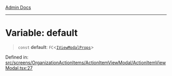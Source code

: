 [Admin Docs](/)

***

# Variable: default

> `const` **default**: `FC`\<[`IViewModalProps`](../interfaces/IViewModalProps.md)\>

Defined in: [src/screens/OrganizationActionItems/ActionItemViewModal/ActionItemViewModal.tsx:27](https://github.com/PalisadoesFoundation/talawa-admin/blob/main/src/screens/OrganizationActionItems/ActionItemViewModal/ActionItemViewModal.tsx#L27)
